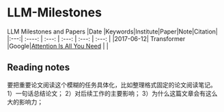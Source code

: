# LLM-Milestones
LLM Milestones and Papers
|Date |Keywords|Institute|Paper|Note|Citation|
|:---:|    :----:        |        :---:         |        :---:         |      :---:    | :---:  |
|2017-06-12| Transformer |Google|[Attention Is All You Need](https://arxiv.org/abs/1706.03762v7) | |



## Reading notes
要把重要论文阅读这个模糊的任务具体化，比如整理格式固定的论文阅读笔记。
1）一句话总结论文；
2）对后续工作的主要影响；
3）为什么这篇文章会有这么大的影响力；
<!--stackedit_data:
eyJoaXN0b3J5IjpbMTY4MDY4NTE4MSw4OTIwODc3NCwtMTExOT
IyOTY4MCwtMTc2MzIxNTUwMSwxMTU1MjM2OTU4LC0xNzQ2MjU3
Njc4XX0=
-->